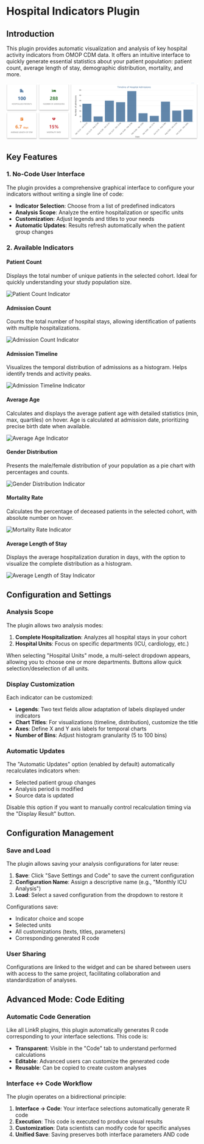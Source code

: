 # Hospital Indicators Plugin

## Introduction

This plugin provides automatic visualization and analysis of key hospital activity indicators from OMOP CDM data. It offers an intuitive interface to quickly generate essential statistics about your patient population: patient count, average length of stay, demographic distribution, mortality, and more.

<p align="center">
  <img src="img/en_screenshot_general.png" alt="Vue générale du plugin" width="750">
</p>

## Key Features

### 1. No-Code User Interface

The plugin provides a comprehensive graphical interface to configure your indicators without writing a single line of code:

- **Indicator Selection**: Choose from a list of predefined indicators
- **Analysis Scope**: Analyze the entire hospitalization or specific units
- **Customization**: Adjust legends and titles to your needs
- **Automatic Updates**: Results refresh automatically when the patient group changes

### 2. Available Indicators

#### Patient Count
Displays the total number of unique patients in the selected cohort. Ideal for quickly understanding your study population size.

![Patient Count Indicator](screenshot_patient_count.png)

#### Admission Count
Counts the total number of hospital stays, allowing identification of patients with multiple hospitalizations.

![Admission Count Indicator](screenshot_admission_count.png)

#### Admission Timeline
Visualizes the temporal distribution of admissions as a histogram. Helps identify trends and activity peaks.

![Admission Timeline Indicator](screenshot_admission_timeline.png)

#### Average Age
Calculates and displays the average patient age with detailed statistics (min, max, quartiles) on hover. Age is calculated at admission date, prioritizing precise birth date when available.

![Average Age Indicator](screenshot_average_age.png)

#### Gender Distribution
Presents the male/female distribution of your population as a pie chart with percentages and counts.

![Gender Distribution Indicator](screenshot_gender.png)

#### Mortality Rate
Calculates the percentage of deceased patients in the selected cohort, with absolute number on hover.

![Mortality Rate Indicator](screenshot_mortality_rate.png)

#### Average Length of Stay
Displays the average hospitalization duration in days, with the option to visualize the complete distribution as a histogram.

![Average Length of Stay Indicator](screenshot_average_length_of_stay.png)

## Configuration and Settings

### Analysis Scope

The plugin allows two analysis modes:

1. **Complete Hospitalization**: Analyzes all hospital stays in your cohort
2. **Hospital Units**: Focus on specific departments (ICU, cardiology, etc.)

When selecting "Hospital Units" mode, a multi-select dropdown appears, allowing you to choose one or more departments. Buttons allow quick selection/deselection of all units.

### Display Customization

Each indicator can be customized:
- **Legends**: Two text fields allow adaptation of labels displayed under indicators
- **Chart Titles**: For visualizations (timeline, distribution), customize the title
- **Axes**: Define X and Y axis labels for temporal charts
- **Number of Bins**: Adjust histogram granularity (5 to 100 bins)

### Automatic Updates

The "Automatic Updates" option (enabled by default) automatically recalculates indicators when:
- Selected patient group changes
- Analysis period is modified
- Source data is updated

Disable this option if you want to manually control recalculation timing via the "Display Result" button.

## Configuration Management

### Save and Load

The plugin allows saving your analysis configurations for later reuse:

1. **Save**: Click "Save Settings and Code" to save the current configuration
2. **Configuration Name**: Assign a descriptive name (e.g., "Monthly ICU Analysis")
3. **Load**: Select a saved configuration from the dropdown to restore it

Configurations save:
- Indicator choice and scope
- Selected units
- All customizations (texts, titles, parameters)
- Corresponding generated R code

### User Sharing

Configurations are linked to the widget and can be shared between users with access to the same project, facilitating collaboration and standardization of analyses.

## Advanced Mode: Code Editing

### Automatic Code Generation

Like all LinkR plugins, this plugin automatically generates R code corresponding to your interface selections. This code is:
- **Transparent**: Visible in the "Code" tab to understand performed calculations
- **Editable**: Advanced users can customize the generated code
- **Reusable**: Can be copied to create custom analyses

### Interface ↔ Code Workflow

The plugin operates on a bidirectional principle:

1. **Interface → Code**: Your interface selections automatically generate R code
2. **Execution**: This code is executed to produce visual results
3. **Customization**: Data scientists can modify code for specific analyses
4. **Unified Save**: Saving preserves both interface parameters AND code
